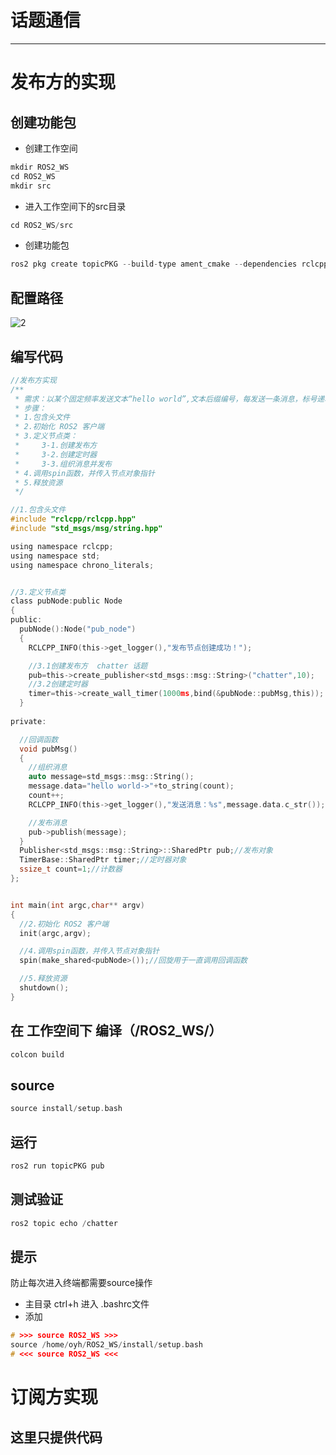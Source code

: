 # 话题通信
---
# 发布方的实现
## 创建功能包
- 创建工作空间
```C
mkdir ROS2_WS
cd ROS2_WS
mkdir src
```
- 进入工作空间下的src目录
```C
cd ROS2_WS/src
```
- 创建功能包
```C
ros2 pkg create topicPKG --build-type ament_cmake --dependencies rclcpp --node-name pub
```
## 配置路径
![2](https://github.com/user-attachments/assets/b5c5f753-335d-414d-8f5d-b993e07a551b)
## 编写代码
```C
//发布方实现
/**
 * 需求：以某个固定频率发送文本“hello world”,文本后缀编号，每发送一条消息，标号递增1
 * 步骤：
 * 1.包含头文件
 * 2.初始化 ROS2 客户端
 * 3.定义节点类：
 *     3-1.创建发布方
 *     3-2.创建定时器
 *     3-3.组织消息并发布
 * 4.调用spin函数，并传入节点对象指针
 * 5.释放资源
 */

//1.包含头文件
#include "rclcpp/rclcpp.hpp"
#include "std_msgs/msg/string.hpp"

using namespace rclcpp;
using namespace std;
using namespace chrono_literals;


//3.定义节点类
class pubNode:public Node
{
public:
  pubNode():Node("pub_node")
  {
    RCLCPP_INFO(this->get_logger(),"发布节点创建成功！");

    //3.1创建发布方  chatter 话题
    pub=this->create_publisher<std_msgs::msg::String>("chatter",10);
    //3.2创建定时器
    timer=this->create_wall_timer(1000ms,bind(&pubNode::pubMsg,this));
  }
  
private:

  //回调函数
  void pubMsg()
  {
    //组织消息
    auto message=std_msgs::msg::String();
    message.data="hello world->"+to_string(count);
    count++;
    RCLCPP_INFO(this->get_logger(),"发送消息：%s",message.data.c_str());

    //发布消息
    pub->publish(message);
  }
  Publisher<std_msgs::msg::String>::SharedPtr pub;//发布对象
  TimerBase::SharedPtr timer;//定时器对象
  ssize_t count=1;//计数器
};


int main(int argc,char** argv)
{
  //2.初始化 ROS2 客户端
  init(argc,argv);

  //4.调用spin函数，并传入节点对象指针
  spin(make_shared<pubNode>());//回旋用于一直调用回调函数

  //5.释放资源
  shutdown();
}
```
## 在 工作空间下 编译（/ROS2_WS/）
```C
colcon build
```
## source
```C
source install/setup.bash
```
## 运行
```C
ros2 run topicPKG pub
```
## 测试验证
```C
ros2 topic echo /chatter
```
## 提示
防止每次进入终端都需要source操作
- 主目录 ctrl+h 进入 .bashrc文件
- 添加
```C
# >>> source ROS2_WS >>>
source /home/oyh/ROS2_WS/install/setup.bash
# <<< source ROS2_WS <<<
```
# 订阅方实现
## 这里只提供代码
```C

```
